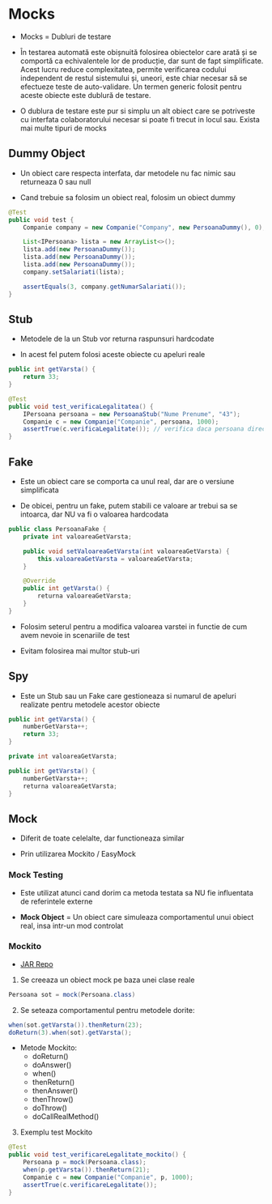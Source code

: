 # Mocks

- Mocks = Dubluri de testare

- În testarea automată este obișnuită folosirea obiectelor care arată și se comportă ca echivalentele lor de producție, dar sunt de fapt simplificate. Acest lucru reduce complexitatea, permite verificarea codului independent de restul sistemului și, uneori, este chiar necesar să se efectueze teste de auto-validare. Un termen generic folosit pentru aceste obiecte este dublură de testare.

- O dublura de testare este pur si simplu un alt obiect care se potriveste cu interfata colaboratorului necesar si poate fi trecut in locul sau. Exista mai multe tipuri de mocks

## Dummy Object

- Un obiect care respecta interfata, dar metodele nu fac nimic sau returneaza 0 sau null

- Cand trebuie sa folosim un obiect real, folosim un obiect dummy

```java
@Test
public void test {
    Companie company = new Companie("Company", new PersoanaDummy(), 0);

    List<IPersoana> lista = new ArrayList<>();
    lista.add(new PersoanaDummy());
    lista.add(new PersoanaDummy());
    lista.add(new PersoanaDummy());
    company.setSalariati(lista);

    assertEquals(3, company.getNumarSalariati());
}
```

## Stub

- Metodele de la un Stub vor returna raspunsuri hardcodate

- In acest fel putem folosi aceste obiecte cu apeluri reale

```java
public int getVarsta() {
    return 33;
}
```

```java
@Test
public void test_verificaLegalitatea() {
    IPersoana persoana = new PersoanaStub("Nume Prenume", "43");
    Companie c = new Companie("Companie", persoana, 1000);
    assertTrue(c.verificaLegalitate()); // verifica daca persoana director general este major
}
```

## Fake

- Este un obiect care se comporta ca unul real, dar are o versiune simplificata

- De obicei, pentru un fake, putem stabili ce valoare ar trebui sa se intoarca, dar NU va fi o valoarea hardcodata

```java
public class PersoanaFake {
    private int valoareaGetVarsta;

    public void setValoareaGetVarsta(int valoareaGetVarsta) {
        this.valoareaGetVarsta = valoareaGetVarsta;
    }

    @Override
    public int getVarsta() {
        returna valoareaGetVarsta;
    }
}
```

- Folosim seterul pentru a modifica valoarea varstei in functie de cum avem nevoie in scenariile de test

- Evitam folosirea mai multor stub-uri

## Spy

- Este un Stub sau un Fake care gestioneaza si numarul de apeluri realizate pentru metodele acestor obiecte

```java
public int getVarsta() {
    numberGetVarsta++;
    return 33;
}
```

```java
private int valoareaGetVarsta;

public int getVarsta() {
    numberGetVarsta++;
    returna valoareaGetVarsta;
}
```

## Mock

- Diferit de toate celelalte, dar functioneaza similar

- Prin utilizarea Mockito / EasyMock

### Mock Testing

- Este utilizat atunci cand dorim ca metoda testata sa NU fie influentata de referintele externe

- **Mock Object** = Un obiect care simuleaza comportamentul unui obiect real, insa intr-un mod controlat

### Mockito

- [JAR Repo](https://mvnrepository.com/artifact/org.mockito/mockito-all/1.10.19)

1. Se creeaza un obiect mock pe baza unei clase reale

```java
Persoana sot = mock(Persoana.class)
```

2. Se seteaza comportamentul pentru metodele dorite:

```java
when(sot.getVarsta()).thenReturn(23);
doReturn(3).when(sot).getVarsta();
```

- Metode Mockito:
  - doReturn()
  - doAnswer()
  - when()
  - thenReturn()
  - thenAnswer()
  - thenThrow()
  - doThrow()
  - doCallRealMethod()

3. Exemplu test Mockito

```java
@Test
public void test_verificareLegalitate_mockito() {
    Persoana p = mock(Persoana.class);
    when(p.getVarsta()).thenReturn(21);
    Companie c = new Companie("Companie", p, 1000);
    assertTrue(c.verificareLegalitate());
}
```
